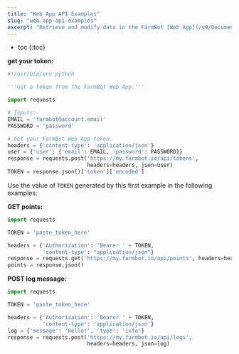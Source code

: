```yaml
---
title: "Web App API Examples"
slug: "web-app-api-examples"
excerpt: "Retrieve and modify data in the FarmBot [Web App](/v9/Documentation/web-app.md) using Python"
---
```


* toc
{:toc}



__get your token:__

```python
#!/usr/bin/env python

'''Get a token from the FarmBot Web App.'''

import requests

# Inputs:
EMAIL = 'farmbot@account.email'
PASSWORD = 'password'

# Get your FarmBot Web App token.
headers = {'content-type': 'application/json'}
user = {'user': {'email': EMAIL, 'password': PASSWORD}}
response = requests.post('https://my.farmbot.io/api/tokens',
                         headers=headers, json=user)
TOKEN = response.json()['token']['encoded']
```

Use the value of `TOKEN` generated by this first example in the following examples:


__GET points:__

```python
import requests

TOKEN = 'paste_token_here'

headers = {'Authorization': 'Bearer ' + TOKEN,
           'content-type': "application/json"}
response = requests.get('https://my.farmbot.io/api/points', headers=headers)
points = response.json()
```




__POST log message:__

```python
import requests

TOKEN = 'paste_token_here'

headers = {'Authorization': 'Bearer ' + TOKEN,
           'content-type': 'application/json'}
log = {'message': 'Hello!', 'type': 'info'}
response = requests.post('https://my.farmbot.io/api/logs',
                         headers=headers, json=log)
```

